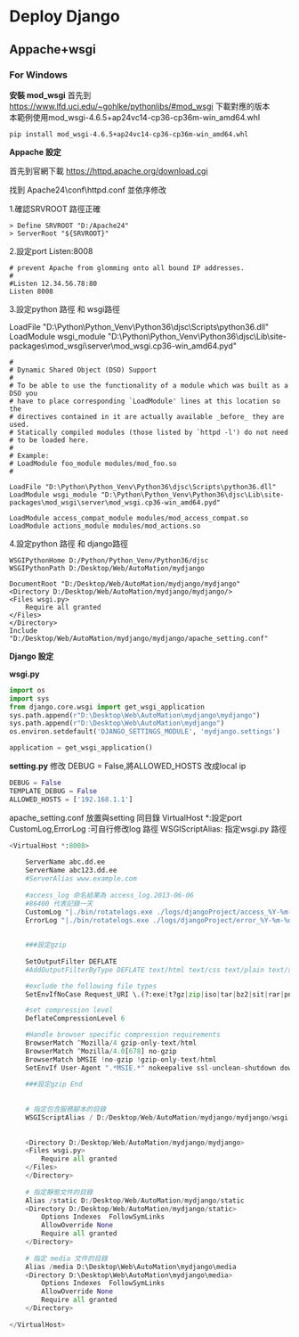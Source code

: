 # Deploy Django


    
## Appache+wsgi


### For Windows

**安裝 mod_wsgi**
首先到 <href> https://www.lfd.uci.edu/~gohlke/pythonlibs/#mod_wsgi</href> 下載對應的版本<br>
本範例使用mod_wsgi-4.6.5+ap24vc14-cp36-cp36m-win_amd64.whl
```
pip install mod_wsgi-4.6.5+ap24vc14-cp36-cp36m-win_amd64.whl
```



**Appache 設定**

首先到官網下載 <href>https://httpd.apache.org/download.cgi</href><br/>

找到 Apache24\conf\httpd.conf 並依序修改<br/>

1.確認SRVROOT 路徑正確
```
> Define SRVROOT "D:/Apache24"
> ServerRoot "${SRVROOT}"
```

2.設定port Listen:8008
```
# prevent Apache from glomming onto all bound IP addresses.
#
#Listen 12.34.56.78:80
Listen 8008
```

3.設定python 路徑 和 wsgi路徑

LoadFile "D:\Python\Python_Venv\Python36\djsc\Scripts\python36.dll" <br/>
LoadModule wsgi_module "D:\Python\Python_Venv\Python36\djsc\Lib\site-packages\mod_wsgi\server\mod_wsgi.cp36-win_amd64.pyd"<br/>

```
#
# Dynamic Shared Object (DSO) Support
#
# To be able to use the functionality of a module which was built as a DSO you
# have to place corresponding `LoadModule' lines at this location so the
# directives contained in it are actually available _before_ they are used.
# Statically compiled modules (those listed by `httpd -l') do not need
# to be loaded here.
#
# Example:
# LoadModule foo_module modules/mod_foo.so
#

LoadFile "D:\Python\Python_Venv\Python36\djsc\Scripts\python36.dll"  
LoadModule wsgi_module "D:\Python\Python_Venv\Python36\djsc\Lib\site-packages\mod_wsgi\server\mod_wsgi.cp36-win_amd64.pyd"

LoadModule access_compat_module modules/mod_access_compat.so
LoadModule actions_module modules/mod_actions.so
```


4.設定python 路徑 和 django路徑

```
WSGIPythonHome D:/Python/Python_Venv/Python36/djsc
WSGIPythonPath D:/Desktop/Web/AutoMation/mydjango

DocumentRoot "D:/Desktop/Web/AutoMation/mydjango/mydjango"
<Directory D:/Desktop/Web/AutoMation/mydjango/mydjango/>
<Files wsgi.py>
    Require all granted
</Files>
</Directory>
Include "D:/Desktop/Web/AutoMation/mydjango/mydjango/apache_setting.conf"
```



**Django 設定**

**wsgi.py**
```python
import os
import sys
from django.core.wsgi import get_wsgi_application
sys.path.append(r"D:\Desktop\Web\AutoMation\mydjango\mydjango")
sys.path.append(r"D:\Desktop\Web\AutoMation\mydjango")
os.environ.setdefault('DJANGO_SETTINGS_MODULE', 'mydjango.settings')

application = get_wsgi_application()
```



**setting.py**
修改 DEBUG = False,將ALLOWED_HOSTS 改成local ip

```python
DEBUG = False
TEMPLATE_DEBUG = False
ALLOWED_HOSTS = ['192.168.1.1']
```

apache_setting.conf 放置與setting 同目錄
VirtualHost *:設定port
CustomLog,ErrorLog :可自行修改log 路徑
WSGIScriptAlias: 指定wsgi.py 路徑


```python
<VirtualHost *:8008>
 
    ServerName abc.dd.ee
    ServerName abc123.dd.ee
    #ServerAlias www.example.com
    
    #access_log 命名結果為 access_log.2013-06-06 
    #86400 代表記錄一天 
    CustomLog "|./bin/rotatelogs.exe ./logs/djangoProject/access_%Y-%m-%d.log 86400" common
    ErrorLog "|./bin/rotatelogs.exe ./logs/djangoProject/error_%Y-%m-%d.log 86400"
		
    
    ###設定gzip
    
	SetOutputFilter DEFLATE
	#AddOutputFilterByType DEFLATE text/html text/css text/plain text/xml application/x-javascript application/x-httpd-php

	#exclude the following file types
	SetEnvIfNoCase Request_URI \.(?:exe|t?gz|zip|iso|tar|bz2|sit|rar|png|jpg|gif|jpeg|flv|swf|mp3)$ no-gzip dont-vary

	#set compression level
	DeflateCompressionLevel 6

	#Handle browser specific compression requirements
	BrowserMatch ^Mozilla/4 gzip-only-text/html
	BrowserMatch ^Mozilla/4.0[678] no-gzip
	BrowserMatch bMSIE !no-gzip !gzip-only-text/html
	SetEnvIf User-Agent ".*MSIE.*" nokeepalive ssl-unclean-shutdown downgrade-1.0 force-response-1.0
	
	###設定gzip End
    
    
    # 指定包含服務腳本的目錄
    WSGIScriptAlias / D:/Desktop/Web/AutoMation/mydjango/mydjango/wsgi.py	
	
	
    <Directory D:/Desktop/Web/AutoMation/mydjango/mydjango>
    <Files wsgi.py>
        Require all granted
    </Files>
    </Directory>
 
    # 指定靜態文件的目錄
    Alias /static D:/Desktop/Web/AutoMation/mydjango/static
    <Directory D:/Desktop/Web/AutoMation/mydjango/static>
        Options Indexes  FollowSymLinks
        AllowOverride None
        Require all granted
    </Directory>
    
    # 指定 media 文件的目錄
    Alias /media D:\Desktop\Web\AutoMation\mydjango\media
    <Directory D:\Desktop\Web\AutoMation\mydjango\media>
        Options Indexes  FollowSymLinks
        AllowOverride None
        Require all granted
    </Directory>	
 
</VirtualHost>






```



